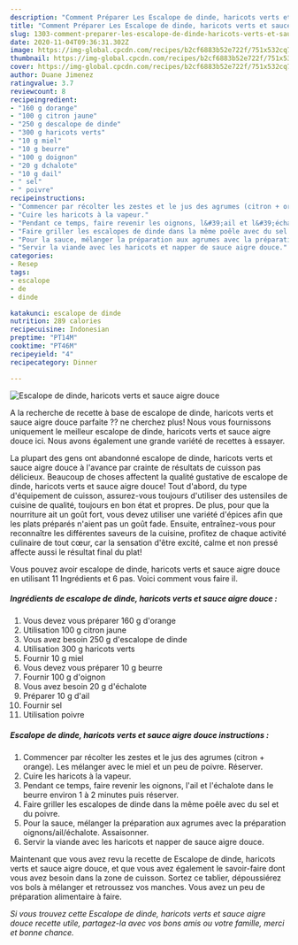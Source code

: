 ```yaml
---
description: "Comment Préparer Les Escalope de dinde, haricots verts et sauce aigre douce"
title: "Comment Préparer Les Escalope de dinde, haricots verts et sauce aigre douce"
slug: 1303-comment-preparer-les-escalope-de-dinde-haricots-verts-et-sauce-aigre-douce
date: 2020-11-04T09:36:31.302Z
image: https://img-global.cpcdn.com/recipes/b2cf6883b52e722f/751x532cq70/escalope-de-dinde-haricots-verts-et-sauce-aigre-douce-photo-principale-de-la-recette.jpg
thumbnail: https://img-global.cpcdn.com/recipes/b2cf6883b52e722f/751x532cq70/escalope-de-dinde-haricots-verts-et-sauce-aigre-douce-photo-principale-de-la-recette.jpg
cover: https://img-global.cpcdn.com/recipes/b2cf6883b52e722f/751x532cq70/escalope-de-dinde-haricots-verts-et-sauce-aigre-douce-photo-principale-de-la-recette.jpg
author: Duane Jimenez
ratingvalue: 3.7
reviewcount: 8
recipeingredient:
- "160 g dorange"
- "100 g citron jaune"
- "250 g descalope de dinde"
- "300 g haricots verts"
- "10 g miel"
- "10 g beurre"
- "100 g doignon"
- "20 g dchalote"
- "10 g dail"
- " sel"
- " poivre"
recipeinstructions:
- "Commencer par récolter les zestes et le jus des agrumes (citron + orange). Les mélanger avec le miel et un peu de poivre. Réserver."
- "Cuire les haricots à la vapeur."
- "Pendant ce temps, faire revenir les oignons, l&#39;ail et l&#39;échalote dans le beurre environ 1 à 2 minutes puis réserver."
- "Faire griller les escalopes de dinde dans la même poêle avec du sel et du poivre."
- "Pour la sauce, mélanger la préparation aux agrumes avec la préparation oignons/ail/échalote. Assaisonner."
- "Servir la viande avec les haricots et napper de sauce aigre douce."
categories:
- Resep
tags:
- escalope
- de
- dinde

katakunci: escalope de dinde 
nutrition: 289 calories
recipecuisine: Indonesian
preptime: "PT14M"
cooktime: "PT46M"
recipeyield: "4"
recipecategory: Dinner

---
```



![Escalope de dinde, haricots verts et sauce aigre douce](https://img-global.cpcdn.com/recipes/b2cf6883b52e722f/751x532cq70/escalope-de-dinde-haricots-verts-et-sauce-aigre-douce-photo-principale-de-la-recette.jpg)

A la recherche de recette à base de escalope de dinde, haricots verts et sauce aigre douce parfaite ?? ne cherchez plus! Nous vous fournissons uniquement le meilleur escalope de dinde, haricots verts et sauce aigre douce ici. Nous avons également une grande variété de recettes à essayer.

La plupart des gens ont abandonné escalope de dinde, haricots verts et sauce aigre douce à l'avance par crainte de résultats de cuisson pas délicieux. Beaucoup de choses affectent la qualité gustative de escalope de dinde, haricots verts et sauce aigre douce! Tout d'abord, du type d'équipement de cuisson, assurez-vous toujours d'utiliser des ustensiles de cuisine de qualité, toujours en bon état et propres. De plus, pour que la nourriture ait un goût fort, vous devez utiliser une variété d'épices afin que les plats préparés n'aient pas un goût fade. Ensuite, entraînez-vous pour reconnaître les différentes saveurs de la cuisine, profitez de chaque activité culinaire de tout cœur, car la sensation d'être excité, calme et non pressé affecte aussi le résultat final du plat!

<!--inarticleads1-->

Vous pouvez avoir escalope de dinde, haricots verts et sauce aigre douce en utilisant 11 Ingrédients et 6 pas. Voici comment vous faire il.

##### Ingrédients de escalope de dinde, haricots verts et sauce aigre douce :

1. Vous devez vous préparer 160 g d&#39;orange
1. Utilisation 100 g citron jaune
1. Vous avez besoin 250 g d&#39;escalope de dinde
1. Utilisation 300 g haricots verts
1. Fournir 10 g miel
1. Vous devez vous préparer 10 g beurre
1. Fournir 100 g d&#39;oignon
1. Vous avez besoin 20 g d&#39;échalote
1. Préparer 10 g d&#39;ail
1. Fournir  sel
1. Utilisation  poivre




<!--inarticleads2-->

##### Escalope de dinde, haricots verts et sauce aigre douce instructions :

1. Commencer par récolter les zestes et le jus des agrumes (citron + orange). Les mélanger avec le miel et un peu de poivre. Réserver.
1. Cuire les haricots à la vapeur.
1. Pendant ce temps, faire revenir les oignons, l&#39;ail et l&#39;échalote dans le beurre environ 1 à 2 minutes puis réserver.
1. Faire griller les escalopes de dinde dans la même poêle avec du sel et du poivre.
1. Pour la sauce, mélanger la préparation aux agrumes avec la préparation oignons/ail/échalote. Assaisonner.
1. Servir la viande avec les haricots et napper de sauce aigre douce.




<!--inarticleads1-->

<p>
Maintenant que vous avez revu la recette de Escalope de dinde, haricots verts et sauce aigre douce, et que vous avez également le savoir-faire dont vous avez besoin dans la zone de cuisson. Sortez ce tablier, dépoussiérez vos bols à mélanger et retroussez vos manches. Vous avez un peu de préparation alimentaire à faire.
</p>

<p>
<i>Si vous trouvez cette Escalope de dinde, haricots verts et sauce aigre douce recette utile, partagez-la avec vos bons amis ou votre famille, merci et bonne chance.</i>
</p>
